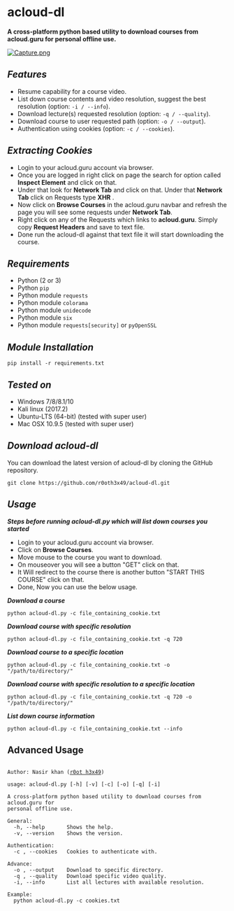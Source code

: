 
# acloud-dl
**A cross-platform python based utility to download courses from acloud.guru for personal offline use.**

[![Capture.png](https://s26.postimg.cc/h8nxkvydl/Capture.png)](https://postimg.cc/image/nz4eublj9/)

## ***Features***

- Resume capability for a course video.
- List down course contents and video resolution, suggest the best resolution (option: `-i / --info`).
- Download lecture(s) requested resolution (option: `-q / --quality`).
- Download course to user requested path (option: `-o / --output`).
- Authentication using cookies (option: `-c / --cookies`).

## ***Extracting Cookies***

 - Login to your acloud.guru account via browser.
 - Once you are logged in right click on page the search for option called **Inspect Element** and click on that.
 - Under that look for **Network Tab** and click on that. Under that **Network Tab** click on Requests type **XHR** .
 - Now click on **Browse Courses** in the acloud.guru navbar and refresh the page you will see some requests under **Network Tab**.
 - Right click on any of the Requests which links to **acloud.guru**. Simply copy **Request Headers** and save to text file.
 - Done run the acloud-dl against that text file it will start downloading the course.

## ***Requirements***

- Python (2 or 3)
- Python `pip`
- Python module `requests`
- Python module `colorama`
- Python module `unidecode`
- Python module `six`
- Python module `requests[security]` or `pyOpenSSL`

## ***Module Installation***

	pip install -r requirements.txt
	
## ***Tested on***

- Windows 7/8/8.1/10
- Kali linux (2017.2)
- Ubuntu-LTS (64-bit) (tested with super user)
- Mac OSX 10.9.5 (tested with super user)
 
## ***Download acloud-dl***

You can download the latest version of acloud-dl by cloning the GitHub repository.

	git clone https://github.com/r0oth3x49/acloud-dl.git


## ***Usage***

***Steps before running acloud-dl.py which will list down courses you started***
 - Login to your acloud.guru account via browser.
 - Click on **Browse Courses**.
 - Move mouse to the course you want to download.
 - On mouseover you will see a button "GET" click on that.
 - It Will redirect to the course there is another button "START THIS COURSE" click on that.
 - Done, Now you can use the below usage.


***Download a course***

    python acloud-dl.py -c file_containing_cookie.txt
  
***Download course with specific resolution***

    python acloud-dl.py -c file_containing_cookie.txt -q 720
  
***Download course to a specific location***

    python acloud-dl.py -c file_containing_cookie.txt -o "/path/to/directory/"
  
***Download course with specific resolution to a specific location***

    python acloud-dl.py -c file_containing_cookie.txt -q 720 -o "/path/to/directory/"

***List down course information***

    python acloud-dl.py -c file_containing_cookie.txt --info


## **Advanced Usage**

<pre><code>
Author: Nasir khan (<a href="http://r0oth3x49.herokuapp.com/">r0ot h3x49</a>)

usage: acloud-dl.py [-h] [-v] [-c] [-o] [-q] [-i]

A cross-platform python based utility to download courses from acloud.guru for
personal offline use.

General:
  -h, --help       Shows the help.
  -v, --version    Shows the version.

Authentication:
  -c , --cookies   Cookies to authenticate with.

Advance:
  -o , --output    Download to specific directory.
  -q , --quality   Download specific video quality.
  -i, --info       List all lectures with available resolution.

Example:
  python acloud-dl.py -c cookies.txt
</code></pre>
